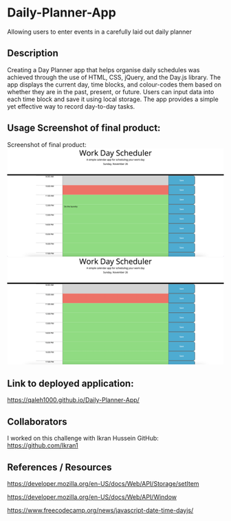# Daily-Planner-App

Allowing users to enter events in a carefully laid out daily planner

## Description

Creating a Day Planner app that helps organise daily schedules was achieved through the use of HTML, CSS, jQuery, and the Day.js library. The app displays the current day, time blocks, and colour-codes them based on whether they are in the past, present, or future.
Users can input data into each time block and save it using local storage. The app provides a simple yet effective way to record day-to-day tasks.

## Usage Screenshot of final product:

Screenshot of final product:
![Demonstration 1 ](./assets/Screenshot%20one.png)
![Demonstration 2 ](./assets/Screenshot%20two.png)

## Link to deployed application:

https://qaleh1000.github.io/Daily-Planner-App/

## Collaborators

I worked on this challenge with Ikran Hussein GitHub: https://github.com/Ikran1

## References / Resources

https://developer.mozilla.org/en-US/docs/Web/API/Storage/setItem

https://developer.mozilla.org/en-US/docs/Web/API/Window

https://www.freecodecamp.org/news/javascript-date-time-dayjs/
